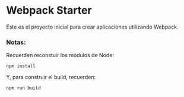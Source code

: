 # Webpack Starter

Este es el proyecto inicial para crear aplicaciones utilizando Webpack.

### Notas:

Recuerden reconstuir los módulos de Node:

```
npm install
```

Y, para construir el build, recuerden:

```
npm run build
```
